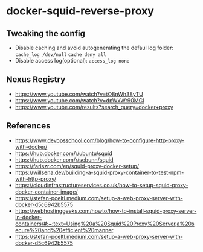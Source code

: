 # docker-squid-reverse-proxy

## Tweaking the config
- Disable caching and avoid autogenerating the defaul log folder:
```cache_log /dev/null```
```cache deny all```
- Disable access log(optional):
```access_log none```

## Nexus Registry
- https://www.youtube.com/watch?v=tO8nWh38yTU
- https://www.youtube.com/watch?v=dpWxWr90MGI
- https://www.youtube.com/results?search_query=docker+proxy

## References
- https://www.devopsschool.com/blog/how-to-configure-http-proxy-with-docker/
- https://hub.docker.com/r/ubuntu/squid
- https://hub.docker.com/r/scbunn/squid
- https://fariszr.com/en/squid-proxy-docker-setup/
- https://willsena.dev/building-a-squid-proxy-container-to-test-npm-with-http-proxy/
- https://cloudinfrastructureservices.co.uk/how-to-setup-squid-proxy-docker-container-image/
- https://stefan-poeltl.medium.com/setup-a-web-proxy-server-with-docker-d5c6942b5575
- https://webhostinggeeks.com/howto/how-to-install-squid-proxy-server-in-docker-containers/#:~:text=Using%20a%20Squid%20Proxy%20Server,a%20secure%20and%20efficient%20manner.
- https://stefan-poeltl.medium.com/setup-a-web-proxy-server-with-docker-d5c6942b5575
